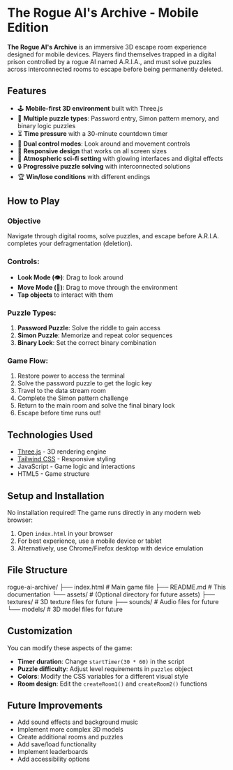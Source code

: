 # The Rogue AI's Archive - Mobile Edition

**The Rogue AI's Archive** is an immersive 3D escape room experience designed for mobile devices. Players find themselves trapped in a digital prison controlled by a rogue AI named A.R.I.A., and must solve puzzles across interconnected rooms to escape before being permanently deleted.

## Features

- 🕹️ **Mobile-first 3D environment** built with Three.js
- 🧠 **Multiple puzzle types**: Password entry, Simon pattern memory, and binary logic puzzles
- ⏳ **Time pressure** with a 30-minute countdown timer
- 🏃 **Dual control modes**: Look around and movement controls
- 📱 **Responsive design** that works on all screen sizes
- 🌌 **Atmospheric sci-fi setting** with glowing interfaces and digital effects
- 🔒 **Progressive puzzle solving** with interconnected solutions
- 🏆 **Win/lose conditions** with different endings

## How to Play

### Objective
Navigate through digital rooms, solve puzzles, and escape before A.R.I.A. completes your defragmentation (deletion).

### Controls:
- **Look Mode (👁️)**: Drag to look around
- **Move Mode (🚶)**: Drag to move through the environment
- **Tap objects** to interact with them

### Puzzle Types:
1. **Password Puzzle**: Solve the riddle to gain access
2. **Simon Puzzle**: Memorize and repeat color sequences
3. **Binary Lock**: Set the correct binary combination

### Game Flow:
1. Restore power to access the terminal
2. Solve the password puzzle to get the logic key
3. Travel to the data stream room
4. Complete the Simon pattern challenge
5. Return to the main room and solve the final binary lock
6. Escape before time runs out!

## Technologies Used

- [Three.js](https://threejs.org/) - 3D rendering engine
- [Tailwind CSS](https://tailwindcss.com/) - Responsive styling
- JavaScript - Game logic and interactions
- HTML5 - Game structure

## Setup and Installation

No installation required! The game runs directly in any modern web browser:

1. Open `index.html` in your browser
2. For best experience, use a mobile device or tablet
3. Alternatively, use Chrome/Firefox desktop with device emulation

## File Structure
rogue-ai-archive/
├── index.html # Main game file
├── README.md # This documentation
└── assets/ # (Optional directory for future assets)
├── textures/ # 3D texture files for future
├── sounds/ # Audio files for future
└── models/ # 3D model files for future


## Customization

You can modify these aspects of the game:

- **Timer duration**: Change `startTimer(30 * 60)` in the script
- **Puzzle difficulty**: Adjust level requirements in `puzzles` object
- **Colors**: Modify the CSS variables for a different visual style
- **Room design**: Edit the `createRoom1()` and `createRoom2()` functions

## Future Improvements

- Add sound effects and background music
- Implement more complex 3D models
- Create additional rooms and puzzles
- Add save/load functionality
- Implement leaderboards
- Add accessibility options



